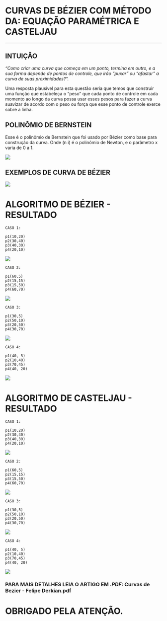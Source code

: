 # CURVAS DE BÉZIER COM MÉTODO DA: EQUAÇÃO PARAMÉTRICA E CASTELJAU

---

## INTUIÇÃO

_“Como criar uma curva que começa em um ponto, termina em outro, e a sua forma depende de pontos de controle, que irão “puxar” ou “afastar” a curva de suas proximidades?”._

Uma resposta plausível para esta questão seria que temos que construir uma função que estabeleça o “peso” que cada ponto de controle em cada momento ao longo da curva possa usar esses pesos para fazer a curva suavizar de acordo com o peso ou força que esse ponto de controle
exerce sobre a linha.

## POLINÔMIO DE BERNSTEIN

Esse é o polinômio de Bernstein que foi usado por Bézier como base para construção da
curva. Onde (n i) é o polinômio de Newton, e o parâmetro x varia de 0 a 1.

![](Imagens_markdown/polinomio_bernstein.png)

## EXEMPLOS DE CURVA DE BÉZIER

![](Imagens_markdown/exemplos_curvas_bezier.png)


# ALGORITMO DE BÉZIER - RESULTADO

```
CASO 1:
  
p1(10,20)
p2(30,40)
p3(40,30)
p4(20,10)
```
![](Imagens_markdown/bezier_caso_1.png)

```
CASO 2:
  
p1(60,5)
p2(15,15)
p3(15,50)
p4(60,70)
```
![](Imagens_markdown/bezier_caso_2.png)


```
CASO 3:
  
p1(30,5)
p2(50,10)
p3(20,50)
p4(30,70)
```
![](Imagens_markdown/bezier_caso_3.png)

```
CASO 4:
  
p1(40, 5)
p2(10,40)
p3(70,45)
p4(40, 20)
```
![](Imagens_markdown/bezier_caso_4.png)


# ALGORITMO DE CASTELJAU - RESULTADO

```
CASO 1:
  
p1(10,20)
p2(30,40)
p3(40,30)
p4(20,10)
```
![](Imagens_markdown/Casteljau_caso_1.png)

```
CASO 2:
  
p1(60,5)
p2(15,15)
p3(15,50)
p4(60,70)
```
![](Imagens_markdown/Casteljau_caso_2.png)

```
CASO 3:
  
p1(30,5)
p2(50,10)
p3(20,50)
p4(30,70)
```
![](Imagens_markdown/Casteljau_caso_3.png)

```
CASO 4:
  
p1(40, 5)
p2(10,40)
p3(70,45)
p4(40, 20)
```
![](Imagens_markdown/Casteljau_caso_4.png)

### PARA MAIS DETALHES LEIA O ARTIGO EM _.PDF_: Curvas de Bezier - Felipe Derkian.pdf

# OBRIGADO PELA ATENÇÃO.
